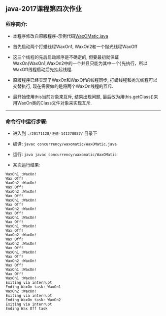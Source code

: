 ## java-2017课程第四次作业

### 程序简介:

- 本程序修改自原版程序-示例代码[WaxOMatic.java](https://github.com/njuics/java-2017f/blob/master/examples/Concurrency/src/main/java/concurrency/waxomatic/WaxOMatic.java)

- 首先启动两个打蜡线程WaxOn1, WaxOn2和一个抛光线程WaxOff

- 这三个线程的先后启动顺序是不确定的, 但要最初就保证WaxOn(WaxOn1,WaxOn2中的一个并且只能为其中一个)先执行，所以WaxOff线程启动后先挂起线程.

- 原版程序已经实现了WaxOn和WaxOff的线程同步, 打蜡线程和抛光线程可以交替执行, 现在需要做的是将两个WaxOn线程的互斥.

- 最开始使用this当前对象来互斥, 结果出现问题, 最后改为用this.getClass()来用WaxOn类的Class文件对象来实现互斥.

----

### 命令行中运行步骤:

- 进入到 `./20171128/汪值-141270037/` 目录下

- 编译: `javac concurrency/waxomatic/WaxOMatic.java` 

- 运行: `java javac concurrency/waxomatic/WaxOMatic` 

- 某次运行结果:

```
WaxOn1 :WaxOn!
Wax Off! 
WaxOn2 :WaxOn!
Wax Off! 
WaxOn2 :WaxOn!
Wax Off! 
WaxOn1 :WaxOn!
Wax Off! 
WaxOn2 :WaxOn!
Wax Off! 
WaxOn1 :WaxOn!
Wax Off! 
WaxOn1 :WaxOn!
Wax Off! 
WaxOn2 :WaxOn!
Wax Off! 
WaxOn2 :WaxOn!
Wax Off! 
WaxOn1 :WaxOn!
Wax Off! 
WaxOn2 :WaxOn!
Wax Off! 
WaxOn1 :WaxOn!
Wax Off! 
WaxOn1 :WaxOn!
Exiting via interrupt
Ending WaxOn task: WaxOn1
WaxOn2 :WaxOn!
Exiting via interrupt
Ending WaxOn task: WaxOn2
Exiting via interrupt
Ending Wax Off task
```

